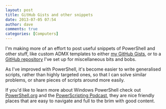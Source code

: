 ```yaml
---
layout: post
title: GitHub Gists and other snippets
date: 2013-07-05 07:54
author: dave
comments: true
categories: [Computers]
---
```

I'm making more of an effort to post useful snippets of PowerShell and other stuff, like custom ADMX templates to either <a href="https://gist.github.com/davegreen">my GitHub Gists</a>, or to a <a href="https://github.com/davegreen/miscellaneous.git">GitHub repository</a> I've set up for miscellaneous bits and bobs.

As I've improved with PowerShell, it's become easier to write generalised scripts, rather than highly targeted ones, so that I can solve similar problems, or share pieces of scripts around more easily.

If you'd like to learn more about Windows PowerShell check out <a href="http://powershell.org/wp/">PowerShell.org</a> and the <a href="http://powerscripting.wordpress.com/">PowerScripting Podcast</a>, they are nice friendly places that are easy to navigate and full to the brim with good content.
